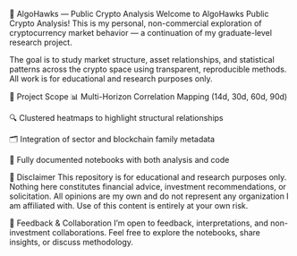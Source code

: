 🦅 AlgoHawks — Public Crypto Analysis
Welcome to AlgoHawks Public Crypto Analysis!
This is my personal, non-commercial exploration of cryptocurrency market behavior — a continuation of my graduate-level research project.

The goal is to study market structure, asset relationships, and statistical patterns across the crypto space using transparent, reproducible methods. All work is for educational and research purposes only.

📌 Project Scope
📊 Multi-Horizon Correlation Mapping (14d, 30d, 60d, 90d)

🔍 Clustered heatmaps to highlight structural relationships

🗂 Integration of sector and blockchain family metadata

📜 Fully documented notebooks with both analysis and code

🚫 Disclaimer
This repository is for educational and research purposes only.
Nothing here constitutes financial advice, investment recommendations, or solicitation.
All opinions are my own and do not represent any organization I am affiliated with.
Use of this content is entirely at your own risk.

💬 Feedback & Collaboration
I’m open to feedback, interpretations, and non-investment collaborations. Feel free to explore the notebooks, share insights, or discuss methodology.
